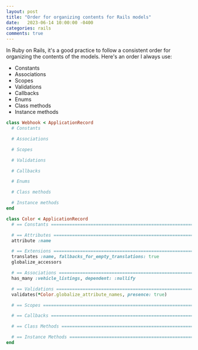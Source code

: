 ```yaml
---
layout: post
title: "Order for organizing contents for Rails models"
date:   2023-06-14 10:00:00 -0400
categories: rails
comments: true
---
```


In Ruby on Rails, it's a good practice to follow a consistent order for organizing the contents of the models. Here's an order I always use:

- Constants
- Associations
- Scopes
- Validations
- Callbacks
- Enums
- Class methods
- Instance methods

```ruby
class Webhook < ApplicationRecord
  # Constants

  # Associations

  # Scopes

  # Validations

  # Callbacks

  # Enums

  # Class methods

  # Instance methods
end

class Color < ApplicationRecord
  # == Constants ============================================================

  # == Attributes ===========================================================
  attribute :name

  # == Extensions ===========================================================
  translates :name, fallbacks_for_empty_translations: true
  globalize_accessors

  # == Associations ========================================================
  has_many :vehicle_listings, dependent: :nullify

  # == Validations ==========================================================
  validates(*Color.globalize_attribute_names, presence: true)

  # == Scopes ===============================================================

  # == Callbacks ============================================================

  # == Class Methods ========================================================

  # == Instance Methods =====================================================
end
```
